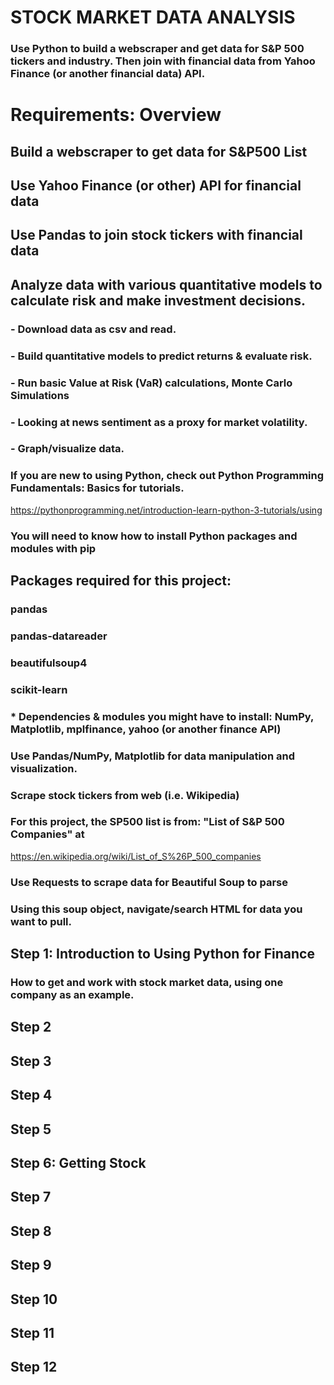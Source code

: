 # STOCK MARKET DATA ANALYSIS
### Use Python to build a webscraper and get data for S&P 500 tickers and industry. Then join with financial data from Yahoo Finance (or another financial data) API. 

# Requirements: Overview 
## Build a webscraper to get data for S&P500 List
## Use Yahoo Finance (or other) API for financial data
## Use Pandas to join stock tickers with financial data
## Analyze data with various quantitative models to calculate risk and make investment decisions.
###   - Download data as csv and read. 
###   - Build quantitative models to predict returns & evaluate risk. 
###   - Run basic Value at Risk (VaR) calculations, Monte Carlo Simulations
###   - Looking at news sentiment as a proxy for market volatility.
###   - Graph/visualize data.

### If you are new to using Python, check out Python Programming Fundamentals: Basics for tutorials.
https://pythonprogramming.net/introduction-learn-python-3-tutorials/using 
### You will need to know how to install Python packages and modules with pip

## Packages required for this project:
### pandas
### pandas-datareader
### beautifulsoup4
### scikit-learn
### * Dependencies & modules you might have to install: NumPy, Matplotlib, mplfinance, yahoo (or another finance API) 

### Use Pandas/NumPy, Matplotlib for data manipulation and visualization.
### Scrape stock tickers from web (i.e. Wikipedia) 
### For this project, the SP500 list is from: "List of S&P 500 Companies" at
https://en.wikipedia.org/wiki/List_of_S%26P_500_companies
### Use Requests to scrape data for Beautiful Soup to parse
### Using this soup object, navigate/search HTML for data you want to pull. 


## Step 1: Introduction to Using Python for Finance
### How to get and work with stock market data, using one company as an example.

## Step 2

## Step 3

## Step 4

## Step 5

## Step 6: Getting Stock

## Step 7

## Step 8

## Step 9

## Step 10

## Step 11

## Step 12

